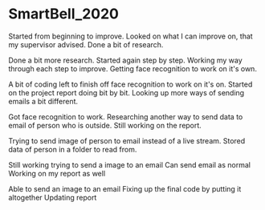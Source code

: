 # SmartBell_2020

Started from beginning to improve.
Looked on what I can improve on, that my supervisor advised.
Done a bit of research.

Done a bit more research.
Started again step by step.
Working my way through each step to improve.
Getting face recognition to work on it's own.

A bit of coding left to finish off face recognition to work on it's on.
Started on the project report doing bit by bit.
Looking up more ways of sending emails a bit different.

Got face recognition to work.
Researching another way to send data to email of person who is outside.
Still working on the report.


Trying to send image of person to email instead of a live stream.
Stored data of person in a folder to read from.

Still working trying to send a image to an email
Can send email as normal 
Working on my report as well

Able to send an image to an email
Fixing up the final code by putting it altogether
Updating report
